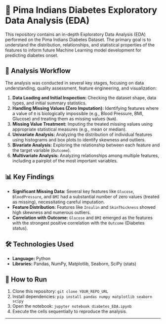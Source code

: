 # 💉 Pima Indians Diabetes Exploratory Data Analysis (EDA)

This repository contains an in-depth Exploratory Data Analysis (EDA) performed on the Pima Indians Diabetes Dataset. The primary goal is to understand the distribution, relationships, and statistical properties of the features to inform future Machine Learning model development for predicting diabetes onset.

## 🚀 Analysis Workflow

The analysis was conducted in several key stages, focusing on data understanding, quality assessment, feature engineering, and visualization:

1.  **Data Loading and Initial Inspection:** Checking the dataset shape, data types, and initial summary statistics.
2.  **Handling Missing Values (Zero Imputation):** Identifying features where a value of `0` is biologically impossible (e.g., Blood Pressure, BMI, Glucose) and treating them as missing values (`NaN`).
3.  **Missing Value Treatment:** Imputing the treated missing values using appropriate statistical measures (e.g., mean or median).
4.  **Univariate Analysis:** Analyzing the distribution of individual features using histograms and box plots to identify skewness and outliers.
5.  **Bivariate Analysis:** Exploring the relationship between each feature and the target variable (`Outcome`).
6.  **Multivariate Analysis:** Analyzing relationships among multiple features, including a pairplot of the most important variables.

## 📊 Key Findings

* **Significant Missing Data:** Several key features like `Glucose`, `BloodPressure`, and `BMI` had a substantial number of zero values (treated as missing), necessitating careful imputation.
* **Feature Distribution:** Features like `Insulin` and `SkinThickness` showed high skewness and numerous outliers.
* **Correlation with Outcome:** `Glucose` and `BMI` emerged as the features with the strongest positive correlation with the `Outcome` (Diabetes status).

## 🛠️ Technologies Used

* **Language:** Python
* **Libraries:** Pandas, NumPy, Matplotlib, Seaborn, SciPy (stats)

## 📁 How to Run

1.  Clone this repository: `git clone YOUR_REPO_URL`
2.  Install dependencies: `pip install pandas numpy matplotlib seaborn scipy`
3.  Open the notebook: `jupyter notebook diabetes_EDA.ipynb`
4.  Execute the cells sequentially to reproduce the analysis.

---

